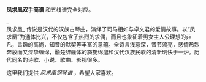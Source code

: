

**凤求凰双手简谱** 和五线谱完全对应。

_  
凤求凰_
传说是汉代的汉族古琴曲，演绎了司马相如与卓文君的爱情故事。以“凤求凰”为通体比兴，不仅包含了热烈的求偶，而且也象征着男女主人公理想的非凡，旨趣的高尚，知音的默契等丰富的意蕴。全诗言浅意深，音节流亮，感情热烈奔放而又深挚缠绵，融楚辞骚体的旖旎绵邈和汉代汉族民歌的清新明快于一炉。历代同名的诗歌、小说、歌曲、影视很多。

  
这里我们提供 _凤求凰钢琴谱_ ，希望大家喜欢。

